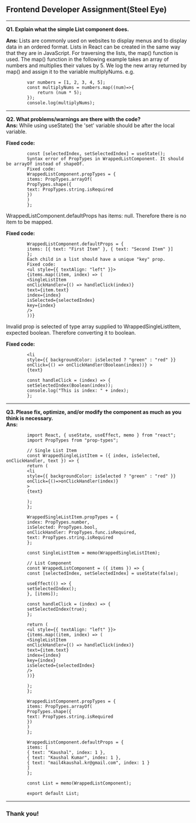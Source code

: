 ## Frontend Developer Assignment(Steel Eye)
--------------------------------------------------------------------

**Q1. Explain what the simple List component does.**

**Ans:**
Lists are commonly used on websites to display menus and to display data in an ordered format. Lists in React can be created in the same way that they are in JavaScript.
For traversing the lists, the map() function is used. The map() function in the following example takes an array of numbers and multiplies their values by 5. We log the new array returned by map() and assign it to the variable multiplyNums.
e.g.
>
            var numbers = [1, 2, 3, 4, 5];   
            const multiplyNums = numbers.map((num)=>{   
                return (num * 5);   
            });   
            console.log(multiplyNums);   
>
----

**Q2. What problems/warnings are there with the code?** <br>
**Ans:**
While using useState() the 'set' variable should be after the local variable. <br>

**Fixed code:**

            const [selectedIndex, setSelectedIndex] = useState();
            Syntax error of PropTypes in WrappedListComponent. It should be arrayOf instead of shapeOf.
            Fixed code:
            WrappedListComponent.propTypes = {
            items: PropTypes.arrayOf(
            PropTypes.shape({
            text: PropTypes.string.isRequired
            })
            )
            };
>
WrappedListComponent.defaultProps has items: null. Therefore there is no item to be mapped.<br>

**Fixed code:**
>>
            WrappedListComponent.defaultProps = {
            items: [{ text: "First Item" }, { text: "Second Item" }]
            };
            Each child in a list should have a unique "key" prop.
            Fixed code:
            <ul style={{ textAlign: "left" }}>
            {items.map((item, index) => (
            <SingleListItem
            onClickHandler={() => handleClick(index)}
            text={item.text}
            index={index}
            isSelected={selectedIndex}
            key={index}
            />
            ))}

Invalid prop is selected of type array supplied to WrappedSingleListItem, expected boolean. Therefore converting it to boolean.<br>
>>

**Fixed code:**
<br> 
>
            <li
            style={{ backgroundColor: isSelected ? "green" : "red" }}
            onClick={() => onClickHandler(Boolean(index))} >
            {text}

            const handleClick = (index) => {
            setSelectedIndex(Boolean(index));
            console.log("This is index: " + index);
            };
>
----
**Q3. Please fix, optimize, and/or modify the component as much as you think is necessary.**<br>
**Ans:**
>>
            import React, { useState, useEffect, memo } from "react";
            import PropTypes from "prop-types";

            // Single List Item
            const WrappedSingleListItem = ({ index, isSelected, onClickHandler, text }) => {
            return (
            <li
            style={{ backgroundColor: isSelected ? "green" : "red" }}
            onClick={()=>onClickHandler(index)}
            >
            {text}

            );
            };

            WrappedSingleListItem.propTypes = {
            index: PropTypes.number,
            isSelected: PropTypes.bool,
            onClickHandler: PropTypes.func.isRequired,
            text: PropTypes.string.isRequired
            };

            const SingleListItem = memo(WrappedSingleListItem);

            // List Component
            const WrappedListComponent = ({ items }) => {
            const [selectedIndex, setSelectedIndex] = useState(false);

            useEffect(() => {
            setSelectedIndex();
            }, [items]);

            const handleClick = (index) => {
            setSelectedIndex(true);
            };

            return (
            <ul style={{ textAlign: "left" }}>
            {items.map((item, index) => (
            <SingleListItem
            onClickHandler={() => handleClick(index)}
            text={item.text}
            index={index}
            key={index}
            isSelected={selectedIndex}
            />
            ))}

            );
            };

            WrappedListComponent.propTypes = {
            items: PropTypes.arrayOf(
            PropTypes.shape({
            text: PropTypes.string.isRequired
            })
            )
            };

            WrappedListComponent.defaultProps = {
            items: [
            { text: "Kaushal", index: 1 },
            { text: "Kaushal Kumar", index: 1 },
            { text: "mail4kaushal.kr@gmail.com", index: 1 }
            ]
            };

            const List = memo(WrappedListComponent);

            export default List;
>>                        
                        
-----                        
### Thank you!
